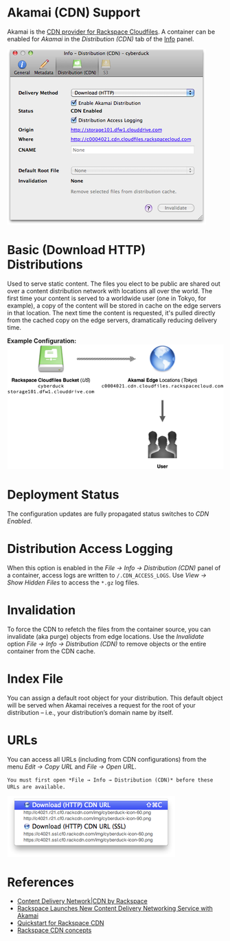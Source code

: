 Akamai (CDN) Support
===

Akamai is the [CDN provider for Rackspace Cloudfiles](https://www.rackspace.com/openstack/public/cdn-content-delivery-network). A container can be enabled for *Akamai* in the *Distribution (CDN)* tab of the [Info](../Cyberduck/Info.md) panel.

![Akamai CDN Configuration](_images/Akamai_CDN_Configuration.png)

# Basic (Download HTTP) Distributions

Used to serve static content. The files you elect to be public are shared out over a content distribution network with locations all over the world. The first time your content is served to a worldwide user (one in Tokyo, for example), a copy of the content will be stored in cache on the edge servers in that location. The next time the content is requested, it's pulled directly from the cached copy on the edge servers, dramatically reducing delivery time.

**Example Configuration:**</br>
![Akamai Distribution](_images/Akamai_Distribution.png)

# Deployment Status

The configuration updates are fully propagated status switches to *CDN Enabled*.

# Distribution Access Logging

When this option is enabled in the *File → Info → Distribution (CDN)* panel of a container, access logs are written to `/.CDN_ACCESS_LOGS`. Use *View → Show Hidden Files* to access the `*.gz` log files.

# Invalidation

To force the CDN to refetch the files from the container source, you can invalidate (aka purge) objects from edge locations. Use the *Invalidate* option *File → Info → Distribution (CDN)* to remove objects or the entire container from the CDN cache.

# Index File

You can assign a default root object for your distribution. This default object will be served when Akamai receives a request for the root of your distribution – i.e., your distribution’s domain name by itself.

# URLs

You can access all URLs (including from CDN configurations) from the menu *Edit → Copy URL* and *File → Open URL*. 

```{note}
You must first open *File → Info → Distribution (CDN)* before these URLs are available.
```

![Copy URL](_images/Copy_URLs.png)

# References

- [Content Delivery Network|CDN by Rackspace](https://www.rackspace.com/openstack/public/cdn-content-delivery-network)
- [Rackspace Launches New Content Delivery Networking Service with Akamai](https://www.rackspace.com/newsroom/rackspace-launches-new-content-delivery-networking-service-with-akamai)
- [Quickstart for Rackspace CDN](https://developer.rackspace.com/docs/cdn/quickstart/)
- [Rackspace CDN concepts](https://developer.rackspace.com/docs/cdn/v1/getting-started/concepts/)